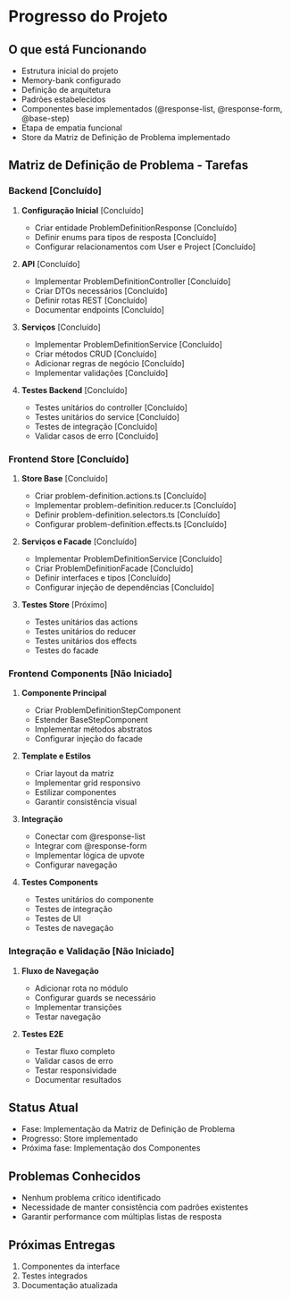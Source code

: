 # Progresso do Projeto

## O que está Funcionando

- Estrutura inicial do projeto
- Memory-bank configurado
- Definição de arquitetura
- Padrões estabelecidos
- Componentes base implementados (@response-list, @response-form, @base-step)
- Etapa de empatia funcional
- Store da Matriz de Definição de Problema implementado

## Matriz de Definição de Problema - Tarefas

### Backend [Concluído]

1. **Configuração Inicial** [Concluído]

   - Criar entidade ProblemDefinitionResponse [Concluído]
   - Definir enums para tipos de resposta [Concluído]
   - Configurar relacionamentos com User e Project [Concluído]

2. **API** [Concluído]

   - Implementar ProblemDefinitionController [Concluído]
   - Criar DTOs necessários [Concluído]
   - Definir rotas REST [Concluído]
   - Documentar endpoints [Concluído]

3. **Serviços** [Concluído]

   - Implementar ProblemDefinitionService [Concluído]
   - Criar métodos CRUD [Concluído]
   - Adicionar regras de negócio [Concluído]
   - Implementar validações [Concluído]

4. **Testes Backend** [Concluído]
   - Testes unitários do controller [Concluído]
   - Testes unitários do service [Concluído]
   - Testes de integração [Concluído]
   - Validar casos de erro [Concluído]

### Frontend Store [Concluído]

1. **Store Base** [Concluído]

   - Criar problem-definition.actions.ts [Concluído]
   - Implementar problem-definition.reducer.ts [Concluído]
   - Definir problem-definition.selectors.ts [Concluído]
   - Configurar problem-definition.effects.ts [Concluído]

2. **Serviços e Facade** [Concluído]

   - Implementar ProblemDefinitionService [Concluído]
   - Criar ProblemDefinitionFacade [Concluído]
   - Definir interfaces e tipos [Concluído]
   - Configurar injeção de dependências [Concluído]

3. **Testes Store** [Próximo]
   - Testes unitários das actions
   - Testes unitários do reducer
   - Testes unitários dos effects
   - Testes do facade

### Frontend Components [Não Iniciado]

1. **Componente Principal**

   - Criar ProblemDefinitionStepComponent
   - Estender BaseStepComponent
   - Implementar métodos abstratos
   - Configurar injeção do facade

2. **Template e Estilos**

   - Criar layout da matriz
   - Implementar grid responsivo
   - Estilizar componentes
   - Garantir consistência visual

3. **Integração**

   - Conectar com @response-list
   - Integrar com @response-form
   - Implementar lógica de upvote
   - Configurar navegação

4. **Testes Components**
   - Testes unitários do componente
   - Testes de integração
   - Testes de UI
   - Testes de navegação

### Integração e Validação [Não Iniciado]

1. **Fluxo de Navegação**

   - Adicionar rota no módulo
   - Configurar guards se necessário
   - Implementar transições
   - Testar navegação

2. **Testes E2E**
   - Testar fluxo completo
   - Validar casos de erro
   - Testar responsividade
   - Documentar resultados

## Status Atual

- Fase: Implementação da Matriz de Definição de Problema
- Progresso: Store implementado
- Próxima fase: Implementação dos Componentes

## Problemas Conhecidos

- Nenhum problema crítico identificado
- Necessidade de manter consistência com padrões existentes
- Garantir performance com múltiplas listas de resposta

## Próximas Entregas

1. Componentes da interface
2. Testes integrados
3. Documentação atualizada
